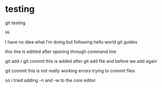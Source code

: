 # testing
git testing

Hi

I have no idea what I'm doing but following hello world git guides

this line is editted after opening through command line

git add / git commit
this is added after git add file and before we add again

git commit
this is not really working errors trying to commit files

so i tried  adding -n and -w to the core editor
